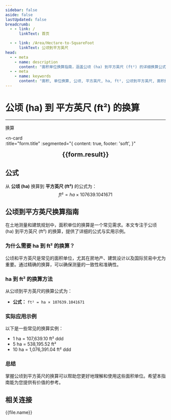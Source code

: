 ```yaml
---
sidebar: false
aside: false
lastUpdated: false
breadcrumb:
  - - link: /
      linkText: 首页

  - - link: /Area/Hectare-to-SquareFoot
      linkText: 公顷到平方英尺
head:
  - - meta
    - name: description
      content: "面积单位换算指南，涵盖公顷 (ha) 到平方英尺 (ft²) 的详细换算公式与说明。"
  - - meta
    - name: keywords
      content: "面积, 单位换算, 公顷, 平方英尺, ha, ft², 公顷到平方英尺, 面积换算指南, 公顷平方英尺, 公顷和平方英尺的换算, 一公顷等于多少平方英尺, 公顷转平方英尺, hectares ft², 公顷换算, 平方英尺换算, 面积换算, 单位换算, 公顷到平方英尺, ha ft², 公顷平方英尺转换, 面积单位换算, 公顷平方英尺计算器, 公顷平方英尺对照表, 长度换算, 单位转换, 公顷平方英尺换算器, 平方英尺长度, 公顷长度, 面积计算, 单位换算公式, 公顷平方英尺计算, 面积换算器, 平方英尺单位换算, 公顷单位换算, 面积单位转换表, 公顷平方英尺转换表"
---
```

# 公顷 (ha) 到 平方英尺 (ft²) 的换算
---
<script setup>
import { onMounted, reactive, inject, ref } from 'vue'
import { NButton, NForm, NFormItem, NInput, NInputNumber, NSelect, NCard, useMessage,NGrid ,NGi } from 'naive-ui'
import { defineClientComponent } from 'vitepress'
import { Area } from '../files';
const seoKey = ['公顷平方英尺','公顷和平方英尺的换算','一公顷等于多少平方英尺','公顷转平方英尺','hectares ft²','公顷换算','平方英尺换算','面积换算','单位换算','公顷到平方英尺','ha ft²','公顷平方英尺转换','面积单位换算','公顷平方英尺计算器','公顷平方英尺对照表','长度换算','单位转换','公顷平方英尺换算器','平方英尺长度','公顷长度','面积计算','单位换算公式','公顷平方英尺计算','面积换算器','平方英尺单位换算','公顷单位换算','面积单位转换表','公顷平方英尺转换表']
const convert = inject('convert')

const form = reactive({
  number: null,
  result: '',
  title: '公顷 (ha) 到 平方英尺 (ft²) 的换算'
})

const convertHandler = () => {
  if (form.number !== null && !isNaN(form.number)) {
    const convertedValue = parseFloat(form.number) * 107639.1041671
    form.result = `${form.number}ha = ${convertedValue.toFixed(2)}ft²`
  } else {
    form.result = '请输入有效的数值。'
  }
}
</script>

<n-form size="large" :model="form">
  <n-form-item label="公顷 (ha)">
    <n-input-number v-model:value="form.number" placeholder="输入公顷" style="width: 100%" />
  </n-form-item>
  <n-form-item>
    <n-button type="info" @click="convertHandler" block>换算</n-button>
  </n-form-item>
</n-form>

<n-card  
  :title="form.title"
  :segmented="{
    content: true,
    footer: 'soft',
  }"
>
  <div  style="text-align:center;font-size:20px;">
    <strong>{{form.result}}</strong>
  </div>
    <template #footer>
    <div>
      <span v-for="item of seoKey">{{item}}，</span>
    </div>
  </template>
</n-card>

## 公式

从 **公顷 (ha)** 换算到 **平方英尺 (ft²)** 的公式为：
$$ ft² = ha \times 107639.1041671 $$

## 公顷到平方英尺换算指南

在土地测量和建筑规划中，面积单位的换算是一个常见需求。本文专注于公顷 (ha) 到平方英尺 (ft²) 的换算，提供了详细的公式与实用示例。

### 为什么需要 ha 到 ft² 的换算？

公顷和平方英尺是常见的面积单位，尤其在房地产、建筑设计以及国际贸易中尤为重要。通过精确的换算，可以确保测量的一致性和准确性。

### ha 到 ft² 的换算方法

从公顷到平方英尺的换算公式为：

- **公式：** `ft² = ha × 107639.1041671`

### 实际应用示例

以下是一些常见的换算实例：

- 1 ha = 107,639.10 ft²
ddd
- 5 ha = 538,195.52 ft²
- 10 ha = 1,076,391.04 ft²
ddd

### 总结

掌握公顷到平方英尺的换算可以帮助您更好地理解和使用这些面积单位。希望本指南能为您提供有价值的参考。

## 相关连接
<n-grid x-gap="12" :cols="2">
  <n-gi v-for="(file, index) in Area" :key="index">
    <n-button
      text
      tag="a"
      :href="file.path"
      type="info"
    >
      {{file.name}}
    </n-button>
  </n-gi>
</n-grid>